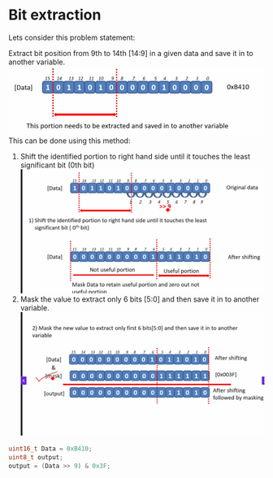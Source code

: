 # Bit extraction
Lets consider this problem statement:

Extract bit position from 9th to 14th [14:9] in a given data and save it in to another variable.
![alt text](image.png)   
This can be done using this method:
1) Shift the identified portion to right hand side until it touches the least significant bit (0th bit)
![alt text](<www.udemy.com_course_microcontroller-embedded-c-programming_learn_lecture_16552560 (2).png>)  
2) Mask the value to extract only 6 bits [5:0] and then save it in to another variable.
![alt text](<www.udemy.com_course_microcontroller-embedded-c-programming_learn_lecture_16552560 (3).png>)  

```c
uint16_t Data = 0xB410;
uint8_t output;
output = (Data >> 9) & 0x3F;
```

